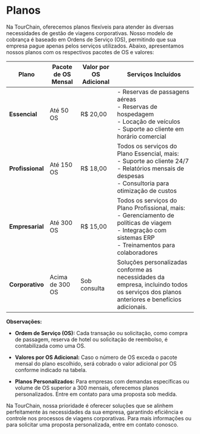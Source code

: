 # Planos

Na TourChain, oferecemos planos flexíveis para atender às diversas necessidades de gestão de viagens corporativas. Nosso modelo de cobrança é baseado em Ordens de Serviço (OS), permitindo que sua empresa pague apenas pelos serviços utilizados. Abaixo, apresentamos nossos planos com os respectivos pacotes de OS e valores:

| **Plano**       | **Pacote de OS Mensal** | **Valor por OS Adicional** | **Serviços Incluídos**                                                                                                                                 |
|-----------------|-------------------------|----------------------------|--------------------------------------------------------------------------------------------------------------------------------------------------------|
| **Essencial**   | Até 50 OS               | R$ 20,00                   | - Reservas de passagens aéreas<br>- Reservas de hospedagem<br>- Locação de veículos<br>- Suporte ao cliente em horário comercial                        |
| **Profissional**| Até 150 OS              | R$ 18,00                   | Todos os serviços do Plano Essencial, mais:<br>- Suporte ao cliente 24/7<br>- Relatórios mensais de despesas<br>- Consultoria para otimização de custos |
| **Empresarial** | Até 300 OS              | R$ 15,00                   | Todos os serviços do Plano Profissional, mais:<br>- Gerenciamento de políticas de viagem<br>- Integração com sistemas ERP<br>- Treinamentos para colaboradores |
| **Corporativo** | Acima de 300 OS         | Sob consulta               | Soluções personalizadas conforme as necessidades da empresa, incluindo todos os serviços dos planos anteriores e benefícios adicionais.                 |

**Observações:**

- **Ordem de Serviço (OS):** Cada transação ou solicitação, como compra de passagem, reserva de hotel ou solicitação de reembolso, é contabilizada como uma OS.

- **Valores por OS Adicional:** Caso o número de OS exceda o pacote mensal do plano escolhido, será cobrado o valor adicional por OS conforme indicado na tabela.

- **Planos Personalizados:** Para empresas com demandas específicas ou volume de OS superior a 300 mensais, oferecemos planos personalizados. Entre em contato para uma proposta sob medida.

Na TourChain, nossa prioridade é oferecer soluções que se alinhem perfeitamente às necessidades da sua empresa, garantindo eficiência e controle nos processos de viagens corporativas. Para mais informações ou para solicitar uma proposta personalizada, entre em contato conosco. 
